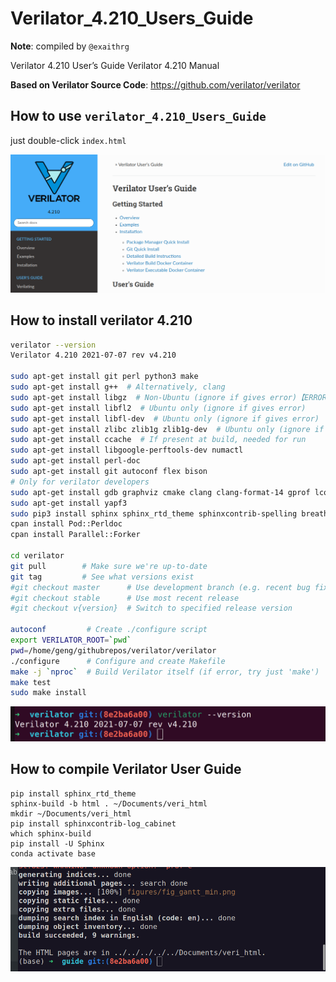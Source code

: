 # Verilator_4.210_Users_Guide

**Note**: compiled by `@exaithrg`

Verilator 4.210 User’s Guide Verilator 4.210 Manual

**Based on Verilator Source Code**: https://github.com/verilator/verilator

## How to use `verilator_4.210_Users_Guide`

just double-click `index.html`

![image-20230302230137023](README.assets/image-20230302230137023.png)

## How to install verilator 4.210

```bash
verilator --version
Verilator 4.210 2021-07-07 rev v4.210

sudo apt-get install git perl python3 make
sudo apt-get install g++  # Alternatively, clang
sudo apt-get install libgz  # Non-Ubuntu (ignore if gives error)【ERROR】
sudo apt-get install libfl2  # Ubuntu only (ignore if gives error)
sudo apt-get install libfl-dev  # Ubuntu only (ignore if gives error)
sudo apt-get install zlibc zlib1g zlib1g-dev  # Ubuntu only (ignore if gives error)【】ERROR
sudo apt-get install ccache  # If present at build, needed for run
sudo apt-get install libgoogle-perftools-dev numactl
sudo apt-get install perl-doc
sudo apt-get install git autoconf flex bison
# Only for verilator developers
sudo apt-get install gdb graphviz cmake clang clang-format-14 gprof lcov
sudo apt-get install yapf3
sudo pip3 install sphinx sphinx_rtd_theme sphinxcontrib-spelling breathe
cpan install Pod::Perldoc
cpan install Parallel::Forker

cd verilator
git pull        # Make sure we're up-to-date
git tag         # See what versions exist
#git checkout master      # Use development branch (e.g. recent bug fix)
#git checkout stable      # Use most recent release
#git checkout v{version}  # Switch to specified release version

autoconf         # Create ./configure script
export VERILATOR_ROOT=`pwd`
pwd=/home/geng/githubrepos/verilator/verilator
./configure      # Configure and create Makefile
make -j `nproc`  # Build Verilator itself (if error, try just 'make')
make test
sudo make install
```

![image-20230302230025838](README.assets/image-20230302230025838.png)

## How to compile Verilator User Guide

```
pip install sphinx_rtd_theme
sphinx-build -b html . ~/Documents/veri_html
mkdir ~/Documents/veri_html
pip install sphinxcontrib-log_cabinet
which sphinx-build
pip install -U Sphinx
conda activate base
```

![image-20230302230106611](README.assets/image-20230302230106611.png)


